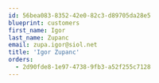 ```yaml
---
id: 56bea083-8352-42e0-82c3-d89705da28e5
blueprint: customers
first_name: Igor
last_name: Zupanc
email: zupa.igor@siol.net
title: 'Igor Zupanc'
orders:
  - 2d90fde8-1e97-4738-9fb3-a52f255c7128
---
```

